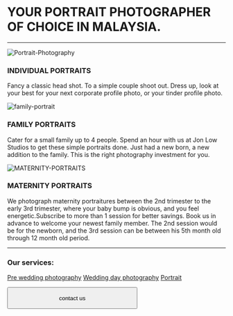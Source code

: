 # YOUR PORTRAIT PHOTOGRAPHER OF CHOICE IN MALAYSIA.
---------
![Portrait-Photography](/Portrait-Photography-01.jpg)

### INDIVIDUAL PORTRAITS
Fancy a classic head shot. To a simple couple shoot out. Dress up, look at your best for your next corporate profile photo, or  your tinder profile photo.

![family-portrait](/family-portrait.jpg)

### FAMILY PORTRAITS
Cater for a small family up to 4 people. Spend an hour with us at Jon Low Studios to get these simple portraits done. Just had a new born, a new addition to the family. This is the right photography investment for you.

![MATERNITY-PORTRAITS](/MATERNITY-PORTRAITS.jpg)

### MATERNITY PORTRAITS
We photograph maternity portraitures between the 2nd trimester to the early 3rd trimester, where your baby bump is obvious, and you feel energetic.Subscribe to more than 1 session for better savings. Book us in advance to welcome your newest family member. The 2nd session would be for the newborn, and the 3rd session can be between his 5th month old through 12 month old period.



--------------------
### Our services:
[Pre wedding photography](/pre-wedding-photography)
[Wedding day photography](/wedding-day-photography)
[Portrait](/portrait-photography)

<a href="/join-dreamana/"><button style="width:300px;height:50px;">contact us</button></a>